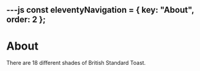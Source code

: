 ---js
const eleventyNavigation = {
	key: "About",
	order: 2
};
---

# About

There are 18 different shades of British Standard Toast.
